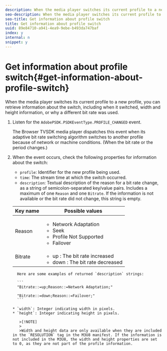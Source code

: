 ```yaml
---
description: When the media player switches its current profile to a new profile, you can retrieve information about the switch, including when it switched, width and height information, or why a different bit rate was used.
seo-description: When the media player switches its current profile to a new profile, you can retrieve information about the switch, including when it switched, width and height information, or why a different bit rate was used.
seo-title: Get information about profile switch
title: Get information about profile switch
uuid: 89e84710-a941-4ea9-9ebe-b493da747baf
index: y
internal: n
snippet: y
---
```


# Get information about profile switch{#get-information-about-profile-switch}

When the media player switches its current profile to a new profile, you can retrieve information about the switch, including when it switched, width and height information, or why a different bit rate was used.

1. Listen for the `AdobePSDK.PSDKEventType.PROFILE_CHANGED` event.

   The Browser TVSDK media player dispatches this event when its adaptive bit rate switching algorithm switches to another profile because of network or machine conditions. (When the bit rate or the period changes.)
1. When the event occurs, check the following properties for information about the switch:

    * `profile`: Identifier for the new profile being used. 
    * `time`: The stream time at which the switch occurred. 
    * `description`: Textual description of the reason for a bit rate change, as a string of semicolon-separated key/value pairs. Includes a maximum of one `Reason` and one `Bitrate`. If the information is not available or the bit rate did not change, this string is empty.     
    
    <table id="table_E400FD9C57FF40CBAC14AF6847CD8301"> 
 <thead> 
  <tr> 
   <th colname="col1" class="entry"> Key name </th> 
   <th colname="col2" class="entry"> Possible values </th> 
  </tr> 
 </thead>
 <tbody> 
  <tr> 
   <td colname="col1"> <span class="codeph"> Reason </span> </td> 
   <td colname="col2"> 
    <ul id="ul_37DDE3F297634ED6B47DF5D73F969369"> 
     <li id="li_E374B029E1AF40689D70A9D30E057C5B">Network Adaptation </li> 
     <li id="li_753862EEF1C9474EA8E20C89F5EF5D8D">Seek </li> 
     <li id="li_EC14923F92CF4D11A47928A8D2DE6D8B">Profile Not Supported </li> 
     <li id="li_695AB4A89C9D4833AF6D8B6424FC912B">Failover </li> 
    </ul> </td> 
  </tr> 
  <tr> 
   <td colname="col1"> <span class="codeph"> Bitrate </span> </td> 
   <td colname="col2"> 
    <ul id="ul_1B49BD90A91147359712E1AFD8877E23"> 
     <li id="li_1C8E593C65D34742B14A8D0EAD43E0A9"> <span class="codeph"> up </span>: The bit rate increased </li> 
     <li id="li_B1A00E3985A849B6855E15CF70D79BB8"> <span class="codeph"> down </span>: The bit rate decreased </li> 
    </ul> </td> 
  </tr> 
 </tbody> 
</table>    
    
      Here are some examples of returned `description` strings:     
    
      ```    
      "Bitrate::=up;Reason::=Network Adaptation;" 
       
      "Bitrate::=down;Reason::=Failover;"
      ```

    * `width`: Integer indicating width in pixels. 
    * `height`: Integer indicating height in pixels.

       >[!NOTE]
       >
       >Width and height data are only available when they are included in the `RESOLUTION` tag in the M3U8 manifest. If the information is not included in the M3U8, the width and height properties are set to 0, as they are not part of the profile information.

